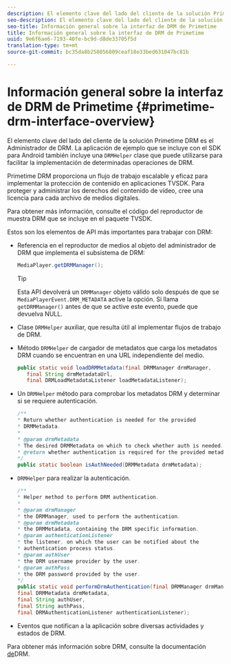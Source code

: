 ```yaml
---
description: El elemento clave del lado del cliente de la solución Primetime DRM es el Administrador de DRM. La aplicación de ejemplo que se incluye con el SDK para Android también incluye una clase DRMHelper que puede utilizarse para facilitar la implementación de determinadas operaciones DRM.
seo-description: El elemento clave del lado del cliente de la solución Primetime DRM es el Administrador de DRM. La aplicación de ejemplo que se incluye con el SDK para Android también incluye una clase DRMHelper que puede utilizarse para facilitar la implementación de determinadas operaciones DRM.
seo-title: Información general sobre la interfaz de DRM de Primetime
title: Información general sobre la interfaz de DRM de Primetime
uuid: 9e6f6ae6-7193-40fe-bc9d-d8de33705f5d
translation-type: tm+mt
source-git-commit: bc35da8b258056809ceaf18e33bed631047bc81b

---
```



# Información general sobre la interfaz de DRM de Primetime {#primetime-drm-interface-overview}

El elemento clave del lado del cliente de la solución Primetime DRM es el Administrador de DRM. La aplicación de ejemplo que se incluye con el SDK para Android también incluye una `DRMHelper` clase que puede utilizarse para facilitar la implementación de determinadas operaciones de DRM.

<!--<a id="section_4DD54E085AB345FE9BE00865E56B28DB"></a>-->

Primetime DRM proporciona un flujo de trabajo escalable y eficaz para implementar la protección de contenido en aplicaciones TVSDK. Para proteger y administrar los derechos del contenido de vídeo, cree una licencia para cada archivo de medios digitales.

Para obtener más información, consulte el código del reproductor de muestra DRM que se incluye en el paquete TVSDK.

Estos son los elementos de API más importantes para trabajar con DRM:

* Referencia en el reproductor de medios al objeto del administrador de DRM que implementa el subsistema de DRM:

   ```java
   MediaPlayer.getDRMManager();
   ```

   >[!TIP]
   >
   >Esta API devolverá un `DRMManager` objeto válido solo después de que se `MediaPlayerEvent.DRM_METADATA` active la opción. Si llama `getDRMManager()` antes de que se active este evento, puede que devuelva NULL.

* Clase `DRMHelper` auxiliar, que resulta útil al implementar flujos de trabajo de DRM.
* Método `DRMHelper` de cargador de metadatos que carga los metadatos DRM cuando se encuentran en una URL independiente del medio.

   ```java
   public static void loadDRMMetadata(final DRMManager drmManager,  
      final String drmMetadataUrl,  
      final DRMLoadMetadataListener loadMetadataListener);
   ```

* Un `DRMHelper` método para comprobar los metadatos DRM y determinar si se requiere autenticación.

   ```java
   /** 
   * Return whether authentication is needed for the provided 
   * DRMMetadata. 
   * 
   * @param drmMetadata 
   * The desired DRMMetadata on which to check whether auth is needed. 
   * @return whether authentication is required for the provided metadata 
   */ 
   public static boolean isAuthNeeded(DRMMetadata drmMetadata);
   ```

* `DRMHelper` para realizar la autenticación.

   ```java
   /** 
   * Helper method to perform DRM authentication. 
   * 
   * @param drmManager 
   * the DRMManager, used to perform the authentication. 
   * @param drmMetadata 
   * the DRMMetadata, containing the DRM specific information. 
   * @param authenticationListener 
   * the listener, on which the user can be notified about the 
   * authentication process status. 
   * @param authUser 
   * the DRM username provider by the user. 
   * @param authPass 
   * the DRM password provided by the user. 
   */ 
   public static void performDrmAuthentication(final DRMManager drmManager,  
   final DRMMetadata drmMetadata,  
   final String authUser,  
   final String authPass,  
   final DRMAuthenticationListener authenticationListener);
   ```

* Eventos que notifican a la aplicación sobre diversas actividades y estados de DRM.

Para obtener más información sobre DRM, consulte la documentación [de](https://helpx.adobe.com/primetime/user-guide.html)DRM.
